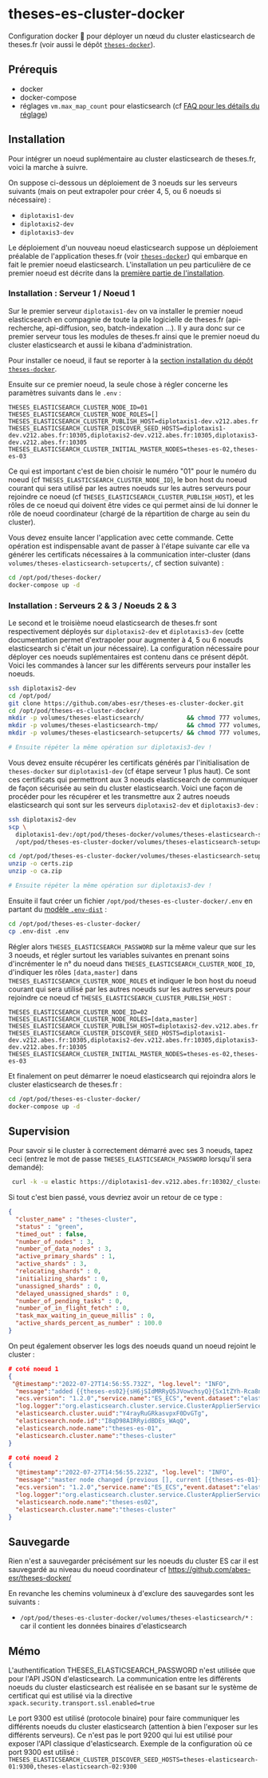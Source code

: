# theses-es-cluster-docker

Configuration docker 🐳 pour déployer un nœud du cluster elasticsearch de theses.fr (voir aussi le dépôt [``theses-docker``](https://github.com/abes-esr/theses-docker)). 

## Prérequis


- docker
- docker-compose
- réglages ``vm.max_map_count`` pour elasticsearch (cf [FAQ pour les détails du réglage](https://github.com/abes-esr/theses-docker/blob/develop/README-faq.md#comment-r%C3%A9gler-vmmax_map_count-pour-elasticsearch-))

## Installation

Pour intégrer un noeud suplémentaire au cluster elasticsearch de theses.fr, voici la marche à suivre.

On suppose ci-dessous un déploiement de 3 noeuds sur les serveurs suivants (mais on peut extrapoler pour créer 4, 5, ou 6 noeuds si nécessaire) :
- ``diplotaxis1-dev``
- ``diplotaxis2-dev``
- ``diplotaxis3-dev``

Le déploiement d'un nouveau noeud elasticsearch suppose un déploiement préalable de l'application theses.fr (voir [``theses-docker``](https://github.com/abes-esr/theses-docker)) qui embarque en fait le premier noeud elasticsearch. L'installation un peu particulière de ce premier noeud est décrite dans la [première partie de l'installation](#installation--serveur-1--noeud-1).


### Installation : Serveur 1 / Noeud 1

Sur le premier serveur ``diplotaxis1-dev`` on va installer le premier noeud elasticsearch en compagnie de toute la pile logicielle de theses.fr (api-recherche, api-diffusion, seo, batch-indexation ...). Il y aura donc sur ce premier serveur tous les modules de theses.fr ainsi que le premier noeud du cluster elasticsearch et aussi le kibana d'administration.

Pour installer ce noeud, il faut se reporter à la [section installation du dépôt ``theses-docker``](README.md#installation).

Ensuite sur ce premier noeud, la seule chose à régler concerne les paramètres suivants dans le ``.env`` :
```env
THESES_ELASTICSEARCH_CLUSTER_NODE_ID=01
THESES_ELASTICSEARCH_CLUSTER_NODE_ROLES=[]
THESES_ELASTICSEARCH_CLUSTER_PUBLISH_HOST=diplotaxis1-dev.v212.abes.fr
THESES_ELASTICSEARCH_CLUSTER_DISCOVER_SEED_HOSTS=diplotaxis1-dev.v212.abes.fr:10305,diplotaxis2-dev.v212.abes.fr:10305,diplotaxis3-dev.v212.abes.fr:10305
THESES_ELASTICSEARCH_CLUSTER_INITIAL_MASTER_NODES=theses-es-02,theses-es-03
```
Ce qui est important c'est de bien choisir le numéro "01" pour le numéro du noeud (cf ``THESES_ELASTICSEARCH_CLUSTER_NODE_ID``), le bon host du noeud courant qui sera utilisé par les autres noeuds sur les autres serveurs pour rejoindre ce noeud (cf ``THESES_ELASTICSEARCH_CLUSTER_PUBLISH_HOST``), et les rôles de ce noeud qui doivent être vides ce qui permet ainsi de lui donner le rôle de noeud coordinateur (chargé de la répartition de charge au sein du cluster).

Vous devez ensuite lancer l'application avec cette commande. Cette opération est indispensable avant de passer à l'étape suivante car elle va générer les certificats nécessaires à la communication inter-cluster (dans ``volumes/theses-elasticsearch-setupcerts/``, cf section suivante) :
```bash
cd /opt/pod/theses-docker/
docker-compose up -d
```

### Installation : Serveurs 2 & 3 / Noeuds 2 & 3

Le second et le troisième noeud elasticsearch de theses.fr sont respectivement déployés sur ``diplotaxis2-dev`` et ``diplotaxis3-dev`` (cette documentation permet d'extrapoler pour augmenter à 4, 5 ou 6 noeuds elasticsearch si c'était un jour nécessaire). La configuration nécessaire pour déployer ces noeuds suplémentaires est contenu dans ce présent dépôt. Voici les commandes à lancer sur les différents serveurs pour installer les noeuds.

```bash
ssh diplotaxis2-dev
cd /opt/pod/
git clone https://github.com/abes-esr/theses-es-cluster-docker.git
cd /opt/pod/theses-es-cluster-docker/
mkdir -p volumes/theses-elasticsearch/            && chmod 777 volumes/theses-elasticsearch/
mkdir -p volumes/theses-elasticsearch-tmp/        && chmod 777 volumes/theses-elasticsearch-tmp/
mkdir -p volumes/theses-elasticsearch-setupcerts/ && chmod 777 volumes/theses-elasticsearch-setupcerts/

# Ensuite répéter la même opération sur diplotaxis3-dev !
```

Vous devez ensuite récupérer les certificats générés par l'initialisation de ``theses-docker`` sur ``diplotaxis1-dev`` (cf étape serveur 1 plus haut). Ce sont ces certificats qui permettront aux 3 noeuds elasticsearch de communiquer de façon sécurisée au sein du cluster elasticsearch. Voici une façon de  procéder pour les récupérer et les transmettre aux 2 autres noeuds elasticsearch qui sont sur les serveurs ``diplotaxis2-dev`` et ``diplotaxis3-dev`` :
```bash
ssh diplotaxis2-dev
scp \
  diplotaxis1-dev:/opt/pod/theses-docker/volumes/theses-elasticsearch-setupcerts/*.zip \
  /opt/pod/theses-es-cluster-docker/volumes/theses-elasticsearch-setupcerts/

cd /opt/pod/theses-es-cluster-docker/volumes/theses-elasticsearch-setupcerts/
unzip -o certs.zip
unzip -o ca.zip

# Ensuite répéter la même opération sur diplotaxis3-dev !
```

Ensuite il faut créer un fichier ``/opt/pod/theses-es-cluster-docker/.env`` en partant du [modèle ``.env-dist``](./.env-dist) :
```bash
cd /opt/pod/theses-es-cluster-docker/
cp .env-dist .env
```

Régler alors ``THESES_ELASTICSEARCH_PASSWORD`` sur la même valeur que sur les 3 noeuds, et régler surtout les variables suivantes en prenant soins d'incrémenter le n° du noeud dans ``THESES_ELASTICSEARCH_CLUSTER_NODE_ID``, d'indiquer les rôles ``[data,master]`` dans ``THESES_ELASTICSEARCH_CLUSTER_NODE_ROLES`` et indiquer le bon host du noeud courant qui sera utilisé par les autres noeuds sur les autres serveurs pour rejoindre ce noeud cf ``THESES_ELASTICSEARCH_CLUSTER_PUBLISH_HOST`` :
```env
THESES_ELASTICSEARCH_CLUSTER_NODE_ID=02
THESES_ELASTICSEARCH_CLUSTER_NODE_ROLES=[data,master]
THESES_ELASTICSEARCH_CLUSTER_PUBLISH_HOST=diplotaxis2-dev.v212.abes.fr
THESES_ELASTICSEARCH_CLUSTER_DISCOVER_SEED_HOSTS=diplotaxis1-dev.v212.abes.fr:10305,diplotaxis2-dev.v212.abes.fr:10305,diplotaxis3-dev.v212.abes.fr:10305
THESES_ELASTICSEARCH_CLUSTER_INITIAL_MASTER_NODES=theses-es-02,theses-es-03
```

Et finalement on peut démarrer le noeud elasticsearch qui rejoindra alors le cluster elasticsearch de theses.fr :
```bash
cd /opt/pod/theses-es-cluster-docker/
docker-compose up -d
```

## Supervision

Pour savoir si le cluster à correctement démarré avec ses 3 noeuds, tapez ceci (entrez le mot de passe ``THESES_ELASTICSEARCH_PASSWORD`` lorsqu'il sera demandé):
```bash
 curl -k -u elastic https://diplotaxis1-dev.v212.abes.fr:10302/_cluster/health?pretty
```

Si tout c'est bien passé, vous devriez avoir un retour de ce type :
```json
{
  "cluster_name" : "theses-cluster",
  "status" : "green",
  "timed_out" : false,
  "number_of_nodes" : 3,
  "number_of_data_nodes" : 3,
  "active_primary_shards" : 1,
  "active_shards" : 3,
  "relocating_shards" : 0,
  "initializing_shards" : 0,
  "unassigned_shards" : 0,
  "delayed_unassigned_shards" : 0,
  "number_of_pending_tasks" : 0,
  "number_of_in_flight_fetch" : 0,
  "task_max_waiting_in_queue_millis" : 0,
  "active_shards_percent_as_number" : 100.0
}
```

On peut également observer les logs des noeuds quand un noeud rejoint le cluster :
```json
# coté noeud 1
{
 "@timestamp":"2022-07-27T14:56:55.732Z", "log.level": "INFO",
  "message":"added {{theses-es02}{sH6jSIdMRRyQ5JVowchsyQ}{Sx1tZYh-Rca8nt3GQ2Z-ng}{theses-es02}{172.31.0.2}{172.31.0.2:9300}{cdfhilmrstw}}, term: 5, version: 158, reason: Publication{term=5, version=158}",
  "ecs.version": "1.2.0","service.name":"ES_ECS","event.dataset":"elasticsearch.server","process.thread.name":"elasticsearch[theses-es-01][clusterApplierService#updateTask][T#1]",
  "log.logger":"org.elasticsearch.cluster.service.ClusterApplierService",
  "elasticsearch.cluster.uuid":"Y4rayRuGRkasvpxF0DvGTg",
  "elasticsearch.node.id":"I8qD98AIRRyidBDEs_WAqQ",
  "elasticsearch.node.name":"theses-es-01",
  "elasticsearch.cluster.name":"theses-cluster"
}

# coté noeud 2
{
  "@timestamp":"2022-07-27T14:56:55.223Z", "log.level": "INFO",
  "message":"master node changed {previous [], current [{theses-es-01}{I8qD98AIRRyidBDEs_WAqQ}{8Bc5pUJnTmyG6qNhZDIFTw}{theses-es-01}{172.31.0.6}{172.31.0.6:9300}{cdfhilmrstw}]}, added {{theses-es-01}{I8qD98AIRRyidBDEs_WAqQ}{8Bc5pUJnTmyG6qNhZDIFTw}{theses-es-01}{172.31.0.6}{172.31.0.6:9300}{cdfhilmrstw}}, term: 5, version: 158, reason: ApplyCommitRequest{term=5, version=158, sourceNode={theses-es-01}{I8qD98AIRRyidBDEs_WAqQ}{8Bc5pUJnTmyG6qNhZDIFTw}{theses-es-01}{172.31.0.6}{172.31.0.6:9300}{cdfhilmrstw}{ml.machine_memory=1073741824, ml.max_jvm_size=536870912, xpack.installed=true}}",
  "ecs.version": "1.2.0","service.name":"ES_ECS","event.dataset":"elasticsearch.server","process.thread.name":"elasticsearch[theses-es02][clusterApplierService#updateTask][T#1]",
  "log.logger":"org.elasticsearch.cluster.service.ClusterApplierService",
  "elasticsearch.node.name":"theses-es02",
  "elasticsearch.cluster.name":"theses-cluster"
}
```

## Sauvegarde

Rien n'est a sauvegarder précisément sur les noeuds du cluster ES car il est sauvegardé au niveau du noeud coordinateur cf https://github.com/abes-esr/theses-docker/

En revanche les chemins volumineux à d'exclure des sauvegardes sont les suivants :
- ``/opt/pod/theses-es-cluster-docker/volumes/theses-elasticsearch/*`` : car il contient les données binaires d'elasticsearch


## Mémo

L'authentification THESES_ELASTICSEARCH_PASSWORD n'est utilisée que pour l'API JSON d'elasticsearch. La communication entre les différents noeuds du cluster elasticsearch est réalisée en se basant sur le système de certificat qui est utilisé via la directive ``xpack.security.transport.ssl.enabled=true``

Le port 9300 est utilisé (protocole binaire) pour faire communiquer les différents noeuds du cluster elasticsearch (attention à bien l'exposer sur les différents serveurs). Ce n'est pas le port 9200 qui lui est utilisé pour exposer l'API classique d'elasticsearch. Exemple de la configuration où ce port 9300 est utilisé :  
``THESES_ELASTICSEARCH_CLUSTER_DISCOVER_SEED_HOSTS=theses-elasticsearch-01:9300,theses-elasticsearch-02:9300``
